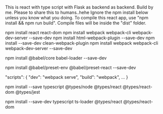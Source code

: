 This is react with type script with Flask as backend as backend. Build by me. Please to share this to humans..hehe
Ignore the npm install below unless you know what you doing. To compile this react app, use "npm install && npm run build". Compile files
will be inside the "dist" folder.
 


npm install react react-dom
npm install webpack webpack-cli webpack-dev-server --save-dev
npm install html-webpack-plugin --save-dev
npm install --save-dev clean-webpack-plugin
npm install webpack webpack-cli webpack-dev-server --save-dev

npm install @babel/core babel-loader --save-dev



npm install @babel/preset-env @babel/preset-react --save-dev


"scripts": {
  "dev": "webpack serve",
  "build": "webpack",
  ...
}

npm install --save typescript @types/node @types/react @types/react-dom @types/jest

npm install --save-dev typescript ts-loader @types/react @types/react-dom


